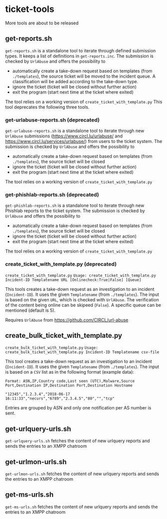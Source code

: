 # ticket-tools

More tools are about to be released

## get-reports.sh
`get-reports.sh` is a standalone tool to iterate through defined submission types. It keeps a list of definitions in  `get-reports.inc`. 
The submission is checked by `UrlAbuse` and offers the possibility to 
- automatically create a take-down request based on templates (from `./templates`), the source ticket will be moved to the incident queue. A classification will be added according to the take-down type.
- ignore the ticket (ticket will be closed without further action)
- exit the program (start next time at the ticket where exited)

The tool relies on a working version of `create_ticket_with_template.py`
This tool deprecates the following three tools.


### get-urlabuse-reports.sh (deprecated)
`get-urlabuse-reports.sh` is a standalone tool to iterate through new `UrlAbuse` submissions (https://www.circl.lu/urlabuse/ and https://www.circl.lu/services/urlabuse/) from users to the ticket system.
The submission is checked by `UrlAbuse` and offers the possibility to 
- automatically create a take-down request based on templates (from `./templates`), the source ticket will be closed
- ignore the ticket (ticket will be closed without further action)
- exit the program (start next time at the ticket where exited)

The tool relies on a working version of `create_ticket_with_template.py`

### get-phishlab-reports.sh (deprecated)
`get-phishlab-reports.sh` is a standalone tool to iterate through new Phishlab reports to the ticket system.
The submission is checked by `UrlAbuse` and offers the possibility to 
- automatically create a take-down request based on templates (from `./templates`), the source ticket will be closed
- ignore the ticket (ticket will be closed without further action)
- exit the program (start next time at the ticket where exited)

The tool relies on a working version of `create_ticket_with_template.py`

### create_ticket_with_template.py (deprecated)

`create_ticket_with_template.py` 
`Usage: create_ticket_with_template.py Incident-ID Templatename URL [Onlinecheck:True|False] [Queue]`

This tools creates a take-down request as an investigation to an incident (`Incident-ID`). It uses the given `Templatename` (from `./templates`).
The input is based on the given `URL`, which is checked with `UrlAbuse`. The verification of the content being online can be skipeed (`False`).
A specific queue can be mentioned (default is 5).

Requires `UrlAbuse` from https://github.com/CIRCL/url-abuse

## create_bulk_ticket_with_template.py

`create_bulk_ticket_with_template.py`
`Usage: create_bulk_ticket_with_template.py Incident-ID Templatename csv-file`

This tool creates a take-down request as an investigation to an incident (`Incident-ID`). It uses the given `Templatename` (from `./templates`).
The input is based on a `CSV` list as in the following format (example data):
```
Format: ASN,IP,Country code,Last seen (UTC),Malware,Source Port,Destination IP,Destination Port,Destination Hostname

"12345","1.2.3.4","2018-06-17 16:11:33","necurs","6789","2.3.4.5","80","","tcp"
```
Entries are grouped by ASN and only one notification per AS number is sent.


## get-urlquery-urls.sh
`get-urlquery-urls.sh` fetches the content of new urlquery reports and sends the entries to an XMPP chatroom

## get-urlmon-urls.sh
`get-urlmon-urls.sh` fetches the content of new urlquery reports and sends the entries to an XMPP chatroom

## get-ms-urls.sh
`get-ms-urls.sh` fetches the content of new urlquery reports and sends the entries to an XMPP chatroom
